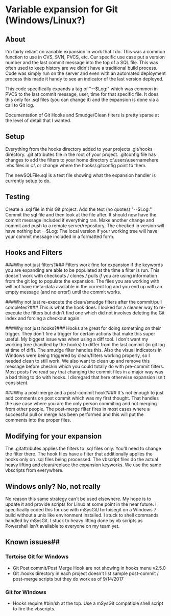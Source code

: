 # Variable expansion for Git (Windows/Linux?) #

## About ##
I'm fairly reliant on variable expansion in work that I do. This was a common function to use in CVS, SVN, PVCS, etc. 
Our specific use case put a version number and the last commit message into the top of a SQL file. This was often used to keep history are we didn't have a traditional build process. Code was simply run on the server and even with an automated deployment process this made it handy to see an indicator of the last version deployed.

This code specifically expands a tag of "--$Log:" which was common in PVCS to the last commit message, user, time for that specific file.
It does this only for .sql files (you can change it) and the expansion is done via a call to Git log.

Documentation of Git Hooks and Smudge/Clean filters is pretty sparse at the level of detail that I wanted.

## Setup ##
Everything from the hooks directory added to your projects .git/hooks directory.
.git attributes file in the root of your project.
.gitconfig file has changes to add the filters to your home directory c:\users\usernamehere\
.vbs files in c:\ or change where the hooks/.gitconfig point to them.

The newSQLFile.sql is a test file showing what the expansion handler is currently setup to do.

## Testing ##
Create a .sql file in this Git project.
Add the text (no quotes) "--$Log:"
Commit the sql file and then look at the file after. It should now have the commit message included if everything ran.
Make another change and commit and push to a remote server/repository.
The checked in version will have nothing but --$Log:
The local version if your working tree will have your commit message included in a formatted form.

## Hooks and Filters ##
###Why not just filters?###
Filters work fine for expansion if the keywords you are expanding are able to be populated at the time a filter is run.
This doesn't work with checkouts / clones / pulls _if_ you are using information from the git log to populate the expansion. 
The files you are working with will not have meta-data available in the current log and you end up with an empty message (and no error!) until the commit works.

###Why not just re-execute the clean/smudge filters after the commit/pull completes?###
This is what the hook does. I looked for a cleaner way to re-execute the filters but didn't find one which did not involves deleting the Git index and forcing a checkout again. 

###Why not just hooks?###
Hooks are great for doing something on their trigger. They don't fire a trigger for certain actions that make this super useful.
My biggest issue was when using a diff tool. I don't want my working tree (handled by the hooks) to differ from the last commit (in git log at time of diff). The smudge filter handles this.
Also the visual indicators in Windows were being triggered by clean/filters working properly, so I needed clean to still work.
We also want to clean up and remove this message before checkin which you could totally do with pre-commit filters. 
Most posts I've read say that changing the commit files in a major way was a bad thing to do with hooks. I disregard that here otherwise expansion isn't consistent.

###Why a post-merge and a post-commit hook?###
It's not enough to just add comments on post commit which was my first thought. That handles the use case where you are the only person commiting and not merging from other people.
The post-merge filter fires in most cases where a successful pull or merge has been performed and this will put the comments into the proper files. 

## Modifying for your expansion ##
The .gitattributes applies the filters to .sql files only. You'll need to change the filter there.
The hook files have a filter that additionally applies the hooks only on .sql files being processed.
The vbscript files do the actual heavy lifting and clean/replace the expansion keyworks. We use the same vbscripts from everywhere.

## Windows only? No, not really ##
No reason this same strategy can't be used elsewhere. My hope is to update it and provide scripts for Linux at some point in the near future.
I specifically coded this for use with mSysGit/Tortoisegit on a Windows 7 build without a unix like environment installed. 
I stuck to shell commands handled by mSysGit.
I stuck to heavy lifting done by vb scripts as Powershell isn't available to everyone on my team yet.

## Known issues##
### Tortoise Git for Windows ###
* Git Post commit/Post Merge Hook are not showing in hooks menu v2.5.0
* Git .hooks directory in each project doesn't list sample post-commit / post-merge scripts but they do work as of 9/14/2017

### Git for Windows ###
* Hooks require #bin/sh at the top. Use a mSysGit compatible shell script to fire the vbscripts.